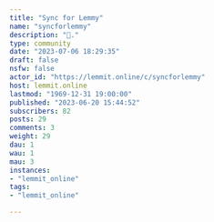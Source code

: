 ```yaml
---
title: "Sync for Lemmy" 
name: "syncforlemmy"
description: "👀."
type: community
date: "2023-07-06 18:29:35"
draft: false
nsfw: false
actor_id: "https://lemmit.online/c/syncforlemmy"
host: lemmit.online
lastmod: "1969-12-31 19:00:00"
published: "2023-06-20 15:44:52"
subscribers: 82
posts: 29
comments: 3
weight: 29
dau: 1
wau: 1
mau: 3
instances:
- "lemmit_online"
tags: 
- "lemmit_online"

---
```

